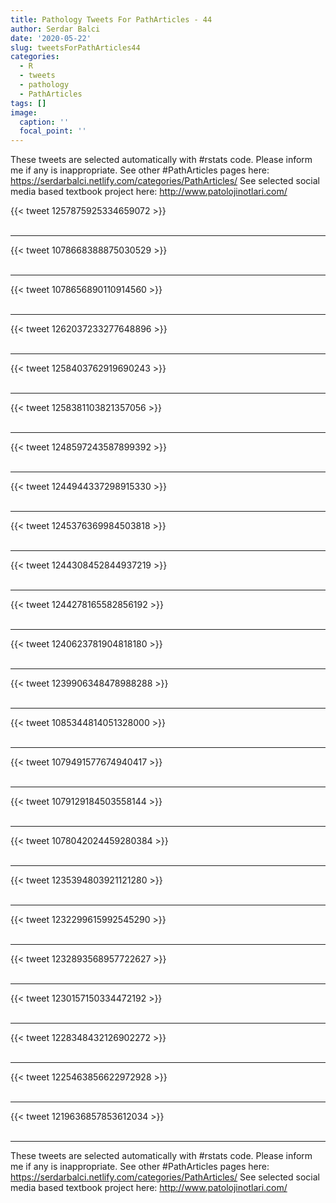```yaml
---
title: Pathology Tweets For PathArticles - 44
author: Serdar Balci
date: '2020-05-22'
slug: tweetsForPathArticles44
categories:
  - R
  - tweets
  - pathology
  - PathArticles
tags: []
image:
  caption: ''
  focal_point: ''
---
```



These tweets are selected automatically with #rstats code. Please inform me if any is inappropriate.
See other #PathArticles pages here: https://serdarbalci.netlify.com/categories/PathArticles/ 
See selected social media based textbook project here: http://www.patolojinotlari.com/

{{< tweet 1257875925334659072 >}}
<br>
<br>
<hr>
{{< tweet 1078668388875030529 >}}
<br>
<br>
<hr>
{{< tweet 1078656890110914560 >}}
<br>
<br>
<hr>
{{< tweet 1262037233277648896 >}}
<br>
<br>
<hr>
{{< tweet 1258403762919690243 >}}
<br>
<br>
<hr>
{{< tweet 1258381103821357056 >}}
<br>
<br>
<hr>
{{< tweet 1248597243587899392 >}}
<br>
<br>
<hr>
{{< tweet 1244944337298915330 >}}
<br>
<br>
<hr>
{{< tweet 1245376369984503818 >}}
<br>
<br>
<hr>
{{< tweet 1244308452844937219 >}}
<br>
<br>
<hr>
{{< tweet 1244278165582856192 >}}
<br>
<br>
<hr>
{{< tweet 1240623781904818180 >}}
<br>
<br>
<hr>
{{< tweet 1239906348478988288 >}}
<br>
<br>
<hr>
{{< tweet 1085344814051328000 >}}
<br>
<br>
<hr>
{{< tweet 1079491577674940417 >}}
<br>
<br>
<hr>
{{< tweet 1079129184503558144 >}}
<br>
<br>
<hr>
{{< tweet 1078042024459280384 >}}
<br>
<br>
<hr>
{{< tweet 1235394803921121280 >}}
<br>
<br>
<hr>
{{< tweet 1232299615992545290 >}}
<br>
<br>
<hr>
{{< tweet 1232893568957722627 >}}
<br>
<br>
<hr>
{{< tweet 1230157150334472192 >}}
<br>
<br>
<hr>
{{< tweet 1228348432126902272 >}}
<br>
<br>
<hr>
{{< tweet 1225463856622972928 >}}
<br>
<br>
<hr>
{{< tweet 1219636857853612034 >}}
<br>
<br>
<hr>


These tweets are selected automatically with #rstats code. Please inform me if any is inappropriate.
See other #PathArticles pages here: https://serdarbalci.netlify.com/categories/PathArticles/ 
See selected social media based textbook project here: http://www.patolojinotlari.com/
